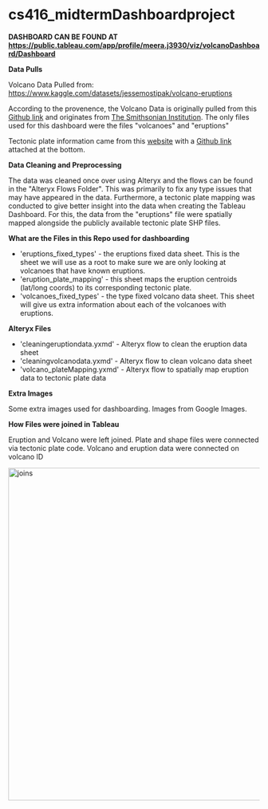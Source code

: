 # cs416_midtermDashboardproject
**DASHBOARD CAN BE FOUND AT https://public.tableau.com/app/profile/meera.j3930/viz/volcanoDashboard/Dashboard**

**Data Pulls**

Volcano Data Pulled from: https://www.kaggle.com/datasets/jessemostipak/volcano-eruptions

According to the provenence, the Volcano Data is originally pulled from this [Github link](https://github.com/rfordatascience/tidytuesday/blob/master/data/2020/2020-05-12/readme.md) and originates from [The Smithsonian Institution]( https://volcano.si.edu/). The only files used for this dashboard were the files "volcanoes" and "eruptions"

Tectonic plate information came from this [website](https://nordpil.com/resources/tectonic-plates-gis-data/index.html) with a [Github link](https://github.com/fraxen/tectonicplates) attached at the bottom.

**Data Cleaning and Preprocessing**

The data was cleaned once over using Alteryx and the flows can be found in the "Alteryx Flows Folder". This was primarily to fix any type issues that may have appeared in the data. Furthermore, a tectonic plate mapping was conducted to give better insight into the data when creating the Tableau Dashboard. For this, the data from the "eruptions" file were spatially mapped alongside the publicly available tectonic plate SHP files. 

**What are the Files in this Repo used for dashboarding**

* 'eruptions_fixed_types' - the eruptions fixed data sheet. This is the sheet we will use as a root to make sure we are only looking at volcanoes that have known eruptions.
* 'eruption_plate_mapping' - this sheet maps the eruption centroids (lat/long coords) to its corresponding tectonic plate.
* 'volcanoes_fixed_types'  - the type fixed volcano data sheet. This sheet will give us extra information about each of the volcanoes with eruptions.

**Alteryx Files**

* 'cleaningeruptiondata.yxmd' - Alteryx flow to clean the eruption data sheet
* 'cleaningvolcanodata.yxmd' - Alteryx flow to clean volcano data sheet
* 'volcano_plateMapping.yxmd' - Alteryx flow to spatially map eruption data to tectonic plate data

**Extra Images**

Some extra images used for dashboarding. Images from Google Images.


**How Files were joined in Tableau**

Eruption and Volcano were left joined. Plate and shape files were connected via tectonic plate code. Volcano and eruption data were connected on volcano ID

<img width="667" alt="joins" src="https://github.com/meerajagan/cs416_midtermDashboardproject/assets/79546477/4af4fc18-90bb-49b8-9cd6-60f7db287e33">

